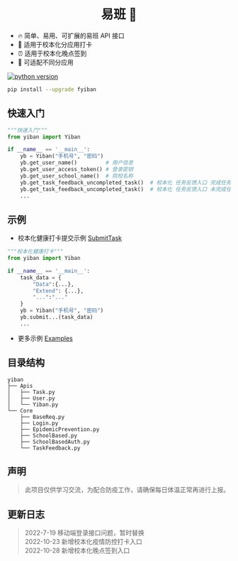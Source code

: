 <h1 align="center"> 易班 🔔</h1>  
  
- 🔥 简单、易用、可扩展的易班 API 接口  
- 📕 适用于校本化分应用打卡
- ⏰ 适用于校本化晚点签到
- 🔧 可适配不同分应用


[![python version](https://img.shields.io/pypi/pyversions/fyiban)](https://pypi.org/project/fyiban/)

```bash
pip install --upgrade fyiban
```

## 快速入门

```python
"""快速入门"""
from yiban import Yiban

if __name__ == '__main__':
    yb = Yiban("手机号", "密码")  
    yb.get_user_name()         # 用户信息
    yb.get_user_access_token() # 登录密钥
    yb.get_user_school_name()  # 院校名称
    yb.get_task_feedback_uncompleted_task()  # 校本化 任务反馈入口 完成任务
    yb.get_task_feedback_uncompleted_task()  # 校本化 任务反馈入口 未完成任务
    ...

```
## 示例 
- 校本化健康打卡提交示例 [SubmitTask](https://github.com/Sricor/yiban/blob/main/examples/example-03-%E5%81%A5%E5%BA%B7%E6%89%93%E5%8D%A1.py)  

```python
"""校本化健康打卡"""
from yiban import Yiban

if __name__ == '__main__':
    task_data = {
        "Data":{...},
        "Extend": {...},
        "...":"..."
    }
    yb = Yiban("手机号", "密码")
    yb.submit...(task_data)
    ...
```

- 更多示例 [Examples](https://github.com/sricor/yiban/tree/main/examples)



## 目录结构
```
yiban
├── Apis
│   ├── Task.py
│   ├── User.py
│   └── Yiban.py
└── Core
    ├── BaseReq.py
    ├── Login.py
    ├── EpidemicPrevention.py
    ├── SchoolBased.py
    ├── SchoolBasedAuth.py
    └── TaskFeedback.py
```


## 声明

> 此项目仅供学习交流，为配合防疫工作，请确保每日体温正常再进行上报。  

## 更新日志
> 2022-7-19 移动端登录接口问题，暂时替换  
> 2022-10-23 新增校本化疫情防控打卡入口  
> 2022-10-28 新增校本化晚点签到入口

